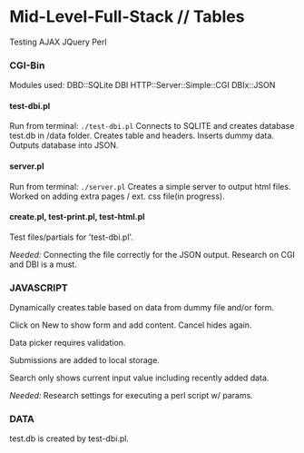 # Mid-Level-Full-Stack // Tables
Testing AJAX JQuery Perl

### CGI-Bin
Modules used:
DBD::SQLite 
DBI 
HTTP::Server::Simple::CGI 
DBIx::JSON

#### test-dbi.pl

Run from terminal: `./test-dbi.pl`
Connects to SQLITE and creates database test.db in /data folder.
Creates table and headers.
Inserts dummy data.
Outputs database into JSON.

#### server.pl

Run from terminal: `./server.pl`
Creates a simple server to output html files.
Worked on adding extra pages / ext. css file(in progress).

#### create.pl, test-print.pl, test-html.pl

Test files/partials for 'test-dbi.pl'.

*Needed:* Connecting the file correctly for the JSON output. Research on CGI and DBI is a must.

### JAVASCRIPT

Dynamically creates table based on data from dummy file and/or form. 

Click on New to show form and add content. Cancel hides again. 

Data picker requires validation.

Submissions are added to local storage.

Search only shows current input value including recently added data.

*Needed:* Research settings for executing a perl script w/ params.

### DATA 

test.db is created by test-dbi.pl.


